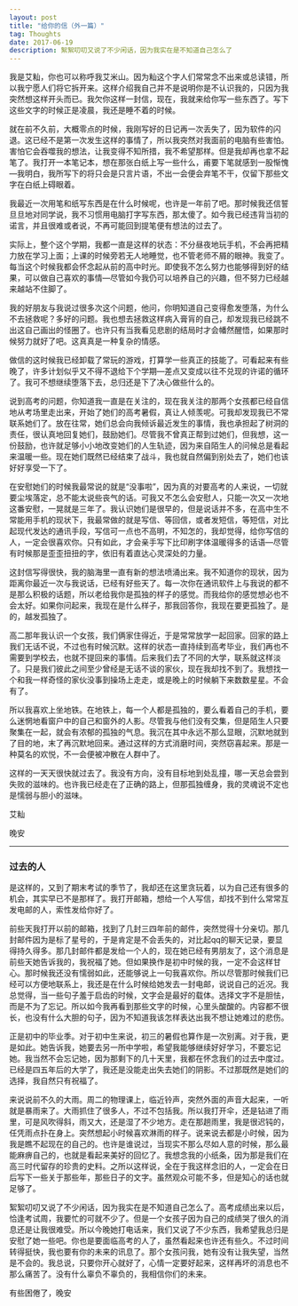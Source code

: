 ```yaml
---
layout: post
title: "给你的信（外一篇）"
tag: Thoughts
date: 2017-06-19
description: 絮絮叨叨又说了不少闲话，因为我实在是不知道自己怎么了
---
```


我是艾籼，你也可以称呼我艾米山。因为籼这个字人们常常念不出来或总读错，所以我宁愿人们将它拆开来。这样介绍我自己并不是说明你是不认识我的，只因为我突然想这样开头而已。我欠你这样一封信，现在，我就来给你写一些东西了。写下这些文字的时候正是凌晨，我还是睡不着的时候。

就在前不久前，大概零点的时候，我刚写好的日记再一次丢失了，因为软件的闪退。这已经不是第一次发生这样的事情了，所以我突然对我面前的电脑有些害怕。害怕它会吞噬我的想法，让我变得不知所措，我不希望那样。但是我却再也拿不起笔了。我打开一本笔记本，想在那张白纸上写一些什么，甫要下笔就感到一股惭愧—我明白，我所写下的将只会是只言片语，不出一会便会弃笔不干，仅留下那些文字在白纸上碍眼着。

我最近一次用笔和纸写东西是在什么时候呢，也许是一年前了吧。那时候我还信誓旦旦地对同学说，我不习惯用电脑打字写东西，那太傻了。如今我已经违背当初的诺言，并且很难或者说，不再可能回到提笔便有想法的过去了。

实际上，整个这个学期，我都一直是这样的状态：不分昼夜地玩手机，不会再把精力放在学习上面；上课的时候旁若无人地睡觉，也不管老师不屑的眼神。我变了。每当这个时候我都会怀念起从前的高中时光。即使我不怎么努力也能够得到好的结果，可以做自己喜欢的事情—尽管如今我仍可以培养自己的兴趣，但不努力已经越来越站不住脚了。

我的好朋友与我说过很多次这个问题，他问，你明知道自己变得愈发堕落，为什么不去拯救呢？多好的问题。我也想去拯救这样病入膏肓的自己，却发现我已经跳不出这自己画出的怪圈了。也许只有当我看见悲剧的结局时才会幡然醒悟，如果那时候努力就好了吧。这真真是一种复杂的情感。

做信的这时候我已经卸载了常玩的游戏，打算学一些真正的技能了。可看起来有些晚了，许多计划似乎又不得不退给下个学期—差点又变成以往不兑现的许诺的循环了。我可不想继续堕落下去，总归还是下了决心做些什么的。

说到高考的问题，你知道我一直是在关注的，现在我关注的那两个女孩都已经自信地从考场里走出来，开始了她们的高考暑假，真让人倾羡呢。可我却发现我已不常联系她们了。放在往常，她们总会向我倾诉最近发生的事情，我也承担起了树洞的责任，很认真地回复她们，鼓励她们。尽管我不曾真正帮到过她们，但我想，这一份鼓励，也许就足够小小地改变她们的人生轨迹，因为来自陌生人的问候总是看起来温暖一些。现在她们既然已经结束了战斗，我也就自然偏到别处去了，她们也该好好享受一下了。

在安慰她们的时候我最常说的就是“没事啦”，因为真的对要高考的人来说，一切就要尘埃落定，总不能太说些丧气的话。可我又不怎么会安慰人，只能一次又一次地这番安慰，一晃就是三年了。我认识她们是很早的，但是说话并不多，在高中生不常能用手机的现状下，我最常做的就是写信、等回信，或者发短信，等短信，对比起现代发达的通讯手段，写信可一点也不高明，不知怎的，我却觉得，给你写信的人，一定会很喜欢你。只有如此，才会亲手写下比印刷字体温暖得多的话语—尽管有时候那是歪歪扭扭的字，依旧有着直达心灵深处的力量。

这封信写得很快，我的脑海里一直有新的想法喷涌出来。我不知道你的现状，因为距离你最近一次与我说话，已经有好些天了。每一次你在通讯软件上与我说的都不是那么积极的话题，所以老给我你是孤独的样子的感觉。而我给你的感觉想必也不会太好。如果你问起来，我现在是什么样子，那我回答你，我现在要更孤独了。是的，越发孤独了。

高二那年我认识一个女孩，我们俩家住得近，于是常常放学一起回家。回家的路上我们无话不说，不过也有时候沉默。这样的状态一直持续到高考毕业，我们再也不需要到学校去，也就不提回来的事情。后来我们去了不同的大学，联系就这样淡了。只是我们彼此之间至少曾经是无话不谈的家伙，现在我却找不到了。我想找一个和我一样奇怪的家伙没事到操场上走走，或是晚上的时候躺下来数数星星。不会有了。

所以我喜欢上坐地铁。在地铁上，每一个人都是孤独的，要么看着自己的手机，要么迷惘地看窗户中的自己和窗外的人影。尽管我与他们没有交集，但是陌生人只要聚集在一起，就会有浓郁的孤独的气息。我沉在其中永远不那么显眼，沉默地就到了目的地，末了再沉默地回来。通过这样的方式消磨时间，突然窃喜起来。那是一种莫名的欢悦，不一会便被冲散在人群中了。

这样的一天天很快就过去了。我没有方向，没有目标地到处乱撞，哪一天总会尝到失败的滋味的。也许我已经走在了正确的路上，但那孤独缠身，我的灵魂说不定也是懦弱与胆小的滋味。

艾籼

晚安


---

### 过去的人

是这样的，又到了期末考试的季节了，我却还在这里贪玩着，以为自己还有很多的机会，其实早已不是那样了。我打开邮箱，想给一个人写信，却找不到什么常常互发电邮的人，索性发给你好了。

前些天我打开以前的邮箱，找到了几封三四年前的邮件，突然觉得十分亲切。那几封邮件因为是标了星号的，于是肯定是不会丢失的，对比起qq的聊天记录，要显得持久得多。那几封邮件都是发给一个人的，现在她已经有男朋友了，这个消息是前些天她告诉我的，我祝福了她。但如果换作是初中时候的我，一定不会这样甘心。那时候我还没有懦弱如此，还能够说上一句我喜欢你。所以尽管那时候我们已经可以方便地联系上，我还是在什么时候给她发去一封电邮，说说自己的近况。我总觉得，当一些句子羞于启齿的时候，文字会是最好的载体。选择文字不是胆怯，而是不为了忘记。所以如今我再看到那些文字的时候，心里头酸酸的。内容都不很长，也没有什么大胆的句子，因为不知道我该怎样表达出我不想让她难过的悲伤。

正是初中的毕业季。对于初中生来说，初三的暑假也算作是一次别离。对于我，更是如此。她告诉我，她要去另一所中学啦，希望我能够继续好好学习，不要忘记她。我当然不会忘记她，因为那剩下的几十天里，我都在怀念我们的过去中度过。已经是四五年后的大学了，我还是没能走出失去她们的阴影。不过那既然是她们的选择，我自然只有祝福了。

来说说前不久的大雨。周二的物理课上，临近铃声，突然外面的声音大起来，一听就是暴雨来了。大雨抓住了很多人，不过不包括我。所以我打开伞，还是钻进了雨里，可是风吹得斜，雨又大，还是湿了不少地方。走在那趟雨里，我是很迟钝的，任凭雨点扑在身上。突然想起小时候喜欢淋雨的样子。说来说去都是小时候，因为我是瞧不起现在的自己的。也许是谁说过，当现实不那么尽如人意的时候，那么最能麻痹自己的，也就是看起来美好的回忆了。我想念我的小纸条，因为那是我们在高三时代留存的珍贵的史料。之所以这样说，全在于我这样念旧的人，一定会在日后写下一些关于那些年，那些日子的文字。虽然观众可能不多，但是知心的话也就足够了。

絮絮叨叨又说了不少闲话，因为我实在是不知道自己怎么了。高考成绩出来以后，恰逢考试周，我要忙的可就不少了。但是一个女孩子因为自己的成绩哭了很久的消息还是让我很难受。所以今晚她打电话来，我们又说了不少东西，我希望我总归是安慰了她一些吧。你也是要面临高考的人了，虽然看起来也许还有些久。不过时间转得挺快，我也要有你的未来的讯息了。那个女孩问我，她有没有让我失望，当然是不会的。我总说，只要你开心就好了，心情一定要好起来，这样再坏的消息也不那么痛苦了。没有什么辜负不辜负的，我相信你们的未来。

有些困倦了，晚安

